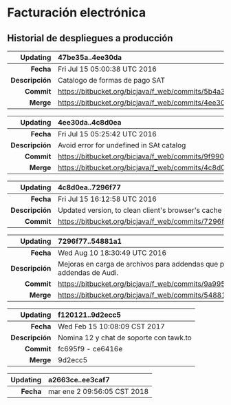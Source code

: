 # Facturación electrónica
## Historial de despliegues a producción

|Updating       |   47be35a..4ee30da
| -------------------------: | :---
|**Fecha**          |   Fri Jul 15 05:00:38 UTC 2016
|**Descripción**   |   Catalogo de formas de pago SAT
|**Commit**         |   https://bitbucket.org/bicjava/f_web/commits/5b4a33bbd0a188ea38aa8db82499c8cf394b71a5
|**Merge**         |   https://bitbucket.org/bicjava/f_web/commits/4ee30daba451d014c636504f130392eaa50a76a4


|Updating       |   4ee30da..4c8d0ea
| -------------------------: | :---
|**Fecha**          |   Fri Jul 15 05:25:42 UTC 2016
|**Descripción**   |   Avoid error for undefined in SAt catalog
|**Commit**         |   https://bitbucket.org/bicjava/f_web/commits/9f9909b1218db78fee593a41b515c92d09e0d2a3
|**Merge**         |   https://bitbucket.org/bicjava/f_web/commits/4c8d0ea7e31e9a6f9c7f05c3b0001436da1f6f0d


|Updating       |   4c8d0ea..7296f77
| -------------------------: | :---
|**Fecha**          |   Fri Jul 15 16:12:58 UTC 2016
|**Descripción**   |   Updated version, to clean client's browser's cache
|**Commit**         |   https://bitbucket.org/bicjava/f_web/commits/7296f77c4b5caf66520744ecb0dfe93674bb8da2


|Updating       |   7296f77..54881a1
| -------------------------: | :---
|**Fecha**          |   Wed Aug 10 18:30:49 UTC 2016
|**Descripción**   |   Mejoras en carga de archivos para addendas que permite la carga de orden de compra en addendas de Audi.
|**Commit**         |   https://bitbucket.org/bicjava/f_web/commits/9a995aef4f0bc3966c53536a6c59ea7f2e499455
|**Merge**         |   https://bitbucket.org/bicjava/f_web/commits/54881a1254fe7097fb20a5cf7bc2ca0ec9a58436


|Updating       |   f120121..9d2ecc5
| -------------------------: | :---
|**Fecha**          |   Wed Feb 15 10:08:09 CST 2017
|**Descripción**   |   Nomina 12 y chat de soporte con tawk.to
|**Commit**         |   fc695f9 - ce6416e
|**Merge**         |   9d2ecc5

|Updating       |   a2663ce..ee3caf7
| -------------------------: | :---
|**Fecha**          |   mar ene  2 09:56:05 CST 2018
